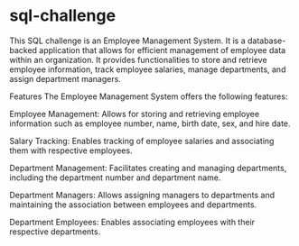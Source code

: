 # sql-challenge
This SQL challenge is an Employee Management System. It is a database-backed application that allows for efficient management of employee data within an organization. It provides functionalities to store and retrieve employee information, track employee salaries, manage departments, and assign department managers.

Features
The Employee Management System offers the following features:

Employee Management: Allows for storing and retrieving employee information such as employee number, name, birth date, sex, and hire date.

Salary Tracking: Enables tracking of employee salaries and associating them with respective employees.

Department Management: Facilitates creating and managing departments, including the department number and department name.

Department Managers: Allows assigning managers to departments and maintaining the association between employees and departments.

Department Employees: Enables associating employees with their respective departments.




